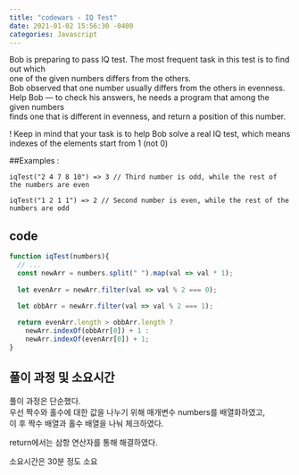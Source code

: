 ```yaml
---
title: "codewars - IQ Test"
date: 2021-01-02 15:56:30 -0400
categories: Javascript
---
```


Bob is preparing to pass IQ test. The most frequent task in this test is to find out which <br>
one of the given numbers differs from the others. <br>
Bob observed that one number usually differs from the others in evenness. <br>
Help Bob — to check his answers, he needs a program that among the given numbers <br>
finds one that is different in evenness, and return a position of this number.<br>

! Keep in mind that your task is to help Bob solve a real IQ test, which means indexes of the elements start from 1 (not 0)<br>

##Examples :
```
iqTest("2 4 7 8 10") => 3 // Third number is odd, while the rest of the numbers are even

iqTest("1 2 1 1") => 2 // Second number is even, while the rest of the numbers are odd
```

code
---
```js
function iqTest(numbers){
  // ...
  const newArr = numbers.split(" ").map(val => val * 1);
  
  let evenArr = newArr.filter(val => val % 2 === 0);
  
  let obbArr = newArr.filter(val => val % 2 === 1);

  return evenArr.length > obbArr.length ?
    newArr.indexOf(obbArr[0]) + 1 :
    newArr.indexOf(evenArr[0]) + 1;
}
```

풀이 과정 및 소요시간
---
풀이 과정은 단순했다.<br>
우선 짝수와 홀수에 대한 값을 나누기 위해 매개변수 numbers를 배열화하였고,<br>
이 후 짝수 배열과 홀수 배열을 나눠 체크하였다.<br>

return에서는 삼항 연산자를 통해 해결하였다.<br>

소요시간은 30분 정도 소요<br>
